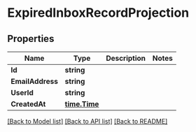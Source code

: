 # ExpiredInboxRecordProjection

## Properties

Name | Type | Description | Notes
------------ | ------------- | ------------- | -------------
**Id** | **string** |  | 
**EmailAddress** | **string** |  | 
**UserId** | **string** |  | 
**CreatedAt** | [**time.Time**](time.Time) |  | 

[[Back to Model list]](../README#documentation-for-models) [[Back to API list]](../README#documentation-for-api-endpoints) [[Back to README]](../README)


